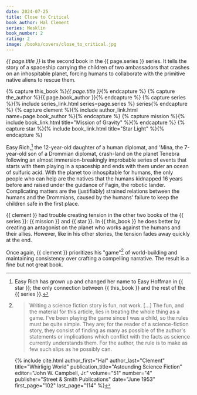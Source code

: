 ```yaml
---
date: 2024-07-25
title: Close to Critical
book_author: Hal Clement
series: Mesklin
book_number: 2
rating: 2
image: /books/covers/close_to_critical.jpg
---
```


<cite class="book-title">{{ page.title }}</cite> is the second book in the
<span class="book-series">{{ page.series }}</span> series. It tells the story
of a spaceship carrying the children of two ambassadors that crashes on an
inhospitable planet, forcing humans to collaborate with the primitive native
aliens to rescue them.

{% capture this_book %}<cite class="book-title">{{ page.title }}</cite>{% endcapture %}
{% capture the_author %}<span class="author-name">{{ page.book_author }}</span>{% endcapture %}
{% capture series %}{% include series_link.html series=page.series %} series{% endcapture %}
{% capture clement %}{% include author_link.html name=page.book_author %}{% endcapture %}
{% capture mission %}{% include book_link.html title="Mission of Gravity" %}{% endcapture %}
{% capture star %}{% include book_link.html title="Star Light" %}{% endcapture %}

Easy Rich,[^easy] the 12-year-old daughter of a human diplomat, and 'Mina, the
7-year-old son of a Drommian diplomat, crash-land on the planet Tenebra
following an almost immersion-breakingly improbable series of events that
starts with them playing in a spaceship and ends with them under an ocean of
sulfuric acid. With the planet too inhospitable for humans, the only people
who can help are the natives that the humans kidnapped 16 years before and
raised under the guidance of Fagin, the robotic lander. Complicating matters
are the (justifiably) strained relations between the humans and the Drommians,
caused by the humans' failure to keep the children safe in the first place.

[^easy]:
    Easy Rich has grown up and changed her name to Easy Hoffman in {{ star }};
    the only connection between {{ this_book }} and the rest of the {{ series
    }}.

{{ clement }} had trouble creating tension in the other two books of the {{
series }}: {{ mission }} and {{ star }}. In {{ this_book }} he does better by
creating an antagonist on the planet who works against the humans and their
allies. However, like in his other stories, the tension fades away quickly at
the end.

Once again, {{ clement }} prioritizes his "game"[^game] of world-building and
maintaining consistency over crafting a compelling narrative. The result is a
fine but not great book.

[^game]:
    > Writing a science fiction story is fun, not work. [...] The fun, and the
    > material for this article, lies in treating the whole thing as a game.
    > I've been playing the game since I was a child, so the rules must be
    > quite simple. They are; for the reader of a science-fiction story, they
    > consist of finding as many as possible of the author's statements or
    > implications which conflict with the facts as science currently
    > understands them. For the author, the rule is to make as few such slips
    > as he possibly can.

    {% include cite.html
      author_first="Hal"
      author_last="Clement"
      title="Whirligig World"
      publication_title="Astounding Science Fiction"
      editor="John W. Campbell, Jr."
      volume="51"
      number="4"
      publisher="Street & Smith Publications"
      date="June 1953"
      first_page="102"
      last_page="114"
    %}
